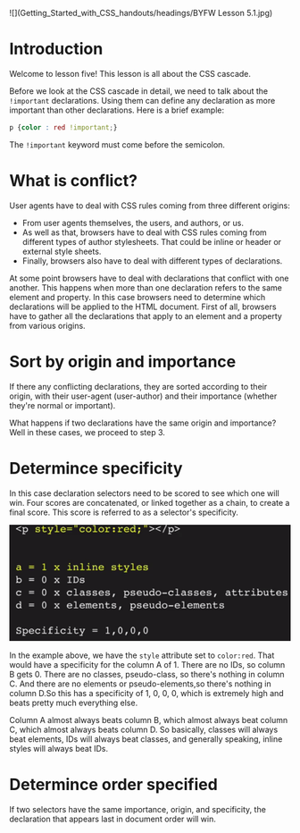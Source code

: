 ![](Getting_Started_with_CSS_handouts/headings/BYFW Lesson 5.1.jpg)

# Introduction

Welcome to lesson five! This lesson is all about the CSS cascade.

Before we look at the CSS cascade in detail, we need to talk about the `!important` declarations. Using them can define any declaration as more important than other declarations. Here is a brief example:

```css
p {color : red !important;}
```

The `!important` keyword must come before the semicolon.

# What is conflict?

User agents have to deal with CSS rules coming from three different origins:

- From user agents themselves, the users, and authors, or us.
- As well as that, browsers have to deal with CSS rules coming from different types of author stylesheets. That could be inline or header or external style sheets.
- Finally, browsers also have to deal with different types of declarations.

At some point browsers have to deal with declarations that conflict with one another. This happens when more than one declaration refers to the same element and property. In this case browsers need to determine which declarations will be applied to the HTML document. First of all, browsers have to gather all the declarations that apply to an element and a property from various origins.

# Sort by origin and importance

If there any conflicting declarations, they are sorted according to their origin, with their user-agent (user-author) and their importance (whether they're normal or important).

What happens if two declarations have the same origin and importance?Well in these cases, we proceed to step 3.

# Determince specificity

In this case declaration selectors need to be scored to see which one will win. Four scores are concatenated, or linked together as a chain, to create a final score. This score is referred to as a selector's specificity.

![](Getting_Started_with_CSS_handouts/images/5-1_abc.png)

In the example above, we have the `style` attribute set to `color:red`. That would have a specificity for the column A of 1. There are no IDs, so column B gets 0. There are no classes, pseudo-class, so there's nothing in column C. And there are no elements or pseudo-elements,so there's nothing in column D.So this has a specificity of 1, 0, 0, 0, which is extremely high and beats pretty much everything else.

Column A almost always beats column B, which almost always beat column C, which almost always beats column D. So basically, classes will always beat elements, IDs will always beat classes, and generally speaking, inline styles will always beat IDs. 

# Determince order specified

If two selectors have the same importance, origin, and specificity, the declaration that appears last in document order will win.